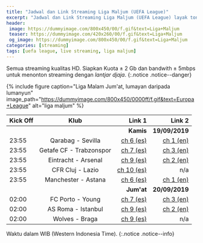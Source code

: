 ```yaml
---
title: "Jadwal dan Link Streaming Liga Maljum (UEFA League)"
excerpt: "Jadwal dan Link Streaming Liga Maljum (UEFA League) layak tonton"
header:
 image: https://dummyimage.com/800x450/00/f.gif&text=Liga+Maljum
 teaser: https://dummyimage.com/420x260/00/f.gif&text=Liga+Maljum
 og_image: https://dummyimage.com/800x450/00/f.gif&text=Liga+Maljum
categories: [streaming]
tags: [uefa league, live streaming, liga maljum]
---
```

Semua streaming kualitas HD. Siapkan Kuota ± 2 Gb dan bandwith ± 5mbps untuk menonton streaming dengan _lantjar djaja_.
{:.notice .notice--danger}

{% include figure caption="Liga Malam Jum'at, lumayan daripada lumanyun" image_path="https://dummyimage.com/800x450/0000ff/f.gif&text=Europa+League" alt="liga maljum" %}

|Kick Off|Klub|Link 1|Link 2|
|---|:---:|---:|---:|
|||**Kamis**|**19/09/2019**|
|23:55|Qarabag - Sevilla|[ch 6 (es)](/channel-6)|[ch 1 (en)](/channel-1)|
|23:55|Getafe CF - Trabzonspor|[ch 7 (es)](/channel-7)|[ch 3 (en)](/channel-3)|
|23:55|Eintracht - Arsenal|[ch 9 (es)](/channel-9)|[ch 2 (en)](/channel-2)|
|23:55|CFR Cluj - Lazio|[ch 10 (es)](/channel-10)|n/a|
|23:55|Manchester - Astana|[ch 6 (es)](/channel-6)|[ch 1 (en)](/channel-1)|
|||**Jum'at**|**20/09/2019**|
|02:00|FC Porto - Young|[ch 7 (es)](/channel-7)|[ch 3 (en)](/channel-3)|
|02:00|AS Roma - Istanbul|[ch 9 (es)](/channel-9)|[ch 2 (en)](/channel-2)|
|02:00|Wolves - Braga|[ch 9 (es)](/channel-9)|n/a|

Waktu dalam WIB (Western Indonesia Time).
{:.notice .notice--info}
